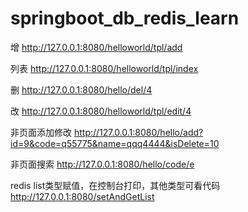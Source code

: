 # springboot_db_redis_learn
增
http://127.0.0.1:8080/helloworld/tpl/add

列表
http://127.0.0.1:8080/helloworld/tpl/index

删
http://127.0.0.1:8080/hello/del/4

改
http://127.0.0.1:8080/helloworld/tpl/edit/4

非页面添加修改
http://127.0.0.1:8080/hello/add?id=9&code=q55775&name=qqq4444&isDelete=10

非页面搜索
http://127.0.0.1:8080/hello/code/e

redis
list类型赋值，在控制台打印，其他类型可看代码
http://127.0.0.1:8080/setAndGetList
